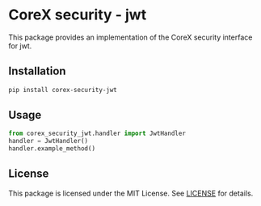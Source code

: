 # CoreX security - jwt

This package provides an implementation of the CoreX security interface for jwt.

## Installation
~~~bash
pip install corex-security-jwt
~~~

## Usage
~~~python
from corex_security_jwt.handler import JwtHandler
handler = JwtHandler()
handler.example_method()
~~~

## License
This package is licensed under the MIT License. See [LICENSE](../LICENSE) for details.
